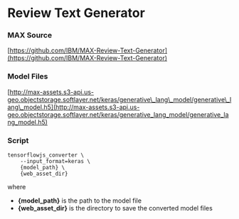 # Review Text Generator

### MAX Source

[https://github.com/IBM/MAX-Review-Text-Generator](https://github.com/IBM/MAX-Review-Text-Generator)

### Model Files

[http://max-assets.s3-api.us-geo.objectstorage.softlayer.net/keras/generative\_lang\_model/generative\_lang\_model.h5](http://max-assets.s3-api.us-geo.objectstorage.softlayer.net/keras/generative_lang_model/generative_lang_model.h5)


### Script

```
tensorflowjs_converter \
    --input_format=keras \
    {model_path} \
    {web_asset_dir}
```

where  

- **{model\_path}** is the path to the model file
- **{web\_asset\_dir}** is the directory to save the converted model files
